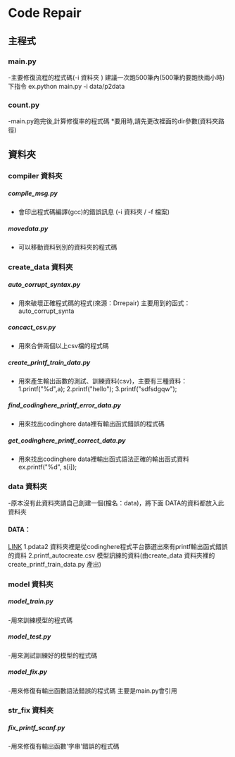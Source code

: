 # Code Repair


## 主程式

### main.py
-主要修復流程的程式碼(-i 資料夾 )
建議一次跑500筆內(500筆約要跑快兩小時)
下指令 ex.python main.py -i data/p2data
### count.py 
-main.py跑完後,計算修復率的程式碼
*要用時,請先更改裡面的dir參數(資料夾路徑)




## 資料夾

### compiler 資料夾
##### compile_msg.py 
- 會印出程式碼編譯(gcc)的錯誤訊息 (-i 資料夾 / -f 檔案)

##### movedata.py 
- 可以移動資料到別的資料夾的程式碼

### create_data 資料夾
##### auto_corrupt_syntax.py
 - 用來破壞正確程式碼的程式(來源：Drrepair) 主要用到的函式：auto_corrupt_synta

##### concact_csv.py 
- 用來合併兩個以上csv檔的程式碼

##### create_printf_train_data.py 
- 用來產生輸出函數的測試、訓練資料(csv)，主要有三種資料：
1.printf("%d",a);
2.printf("hello");
3.printf("sdfsdgqw");
 
 ##### find_codinghere_printf_error_data.py
 - 用來找出codinghere data裡有輸出函式錯誤的程式碼


 ##### get_codinghere_printf_correct_data.py
 - 用來找出codinghere data裡輸出函式語法正確的輸出函式資料
 ex.printf("%d", s[i]);

### data 資料夾
-原本沒有此資料夾請自己創建一個(檔名：data)，將下面 DATA的資料都放入此資料夾
#### DATA：
[LINK](https://drive.google.com/drive/folders/1NfAx5mKUyAcAq9oc7q_1CW1UYczY8UuK?usp=sharing)
1.pdata2 資料夾裡是從codinghere程式平台篩選出來有printf輸出函式錯誤的資料
2.printf_autocreate.csv 模型訊練的資料(由create_data 資料夾裡的create_printf_train_data.py 產出)

### model 資料夾 
##### model_train.py
-用來訓練模型的程式碼

##### model_test.py
-用來測試訓練好的模型的程式碼

##### model_fix.py
-用來修復有輸出函數語法錯誤的程式碼
主要是main.py會引用

### str_fix 資料夾
##### fix_printf_scanf.py
-用來修復有輸出函數'字串'錯誤的程式碼


